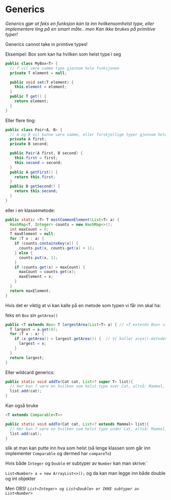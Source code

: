 # Generics

*Generics gjør at feks en funksjon kan ta inn hvilkensomhelst type, eller implementere ting på en smart måte.. men Kan ikke brukes på primitive typer!*

Generics cannot take in primtive types!

Eksempel: Box som kan ha hvilken som helst type i seg 


```java
public class MyBox<T> { 
  // T vil være samme type gjennom hele funksjonen
  private T element = null;

  public void set(T element) {
    this.element = element;
  }
  public T get() {
    return element;
  }
}
```

Eller flere ting:

```java
public class Pair<A, B> { 
  // A og B vil kunne være samme, eller forskjellige typer gjennom hele funksjonen
  private A first;
  private B second;

  public Pair(A first, B second) {
    this.first = first;
    this.second = second;
  }
  public A getFirst() {
    return this.first;
  }
  public B getSecond() {
    return this.second;
  }
}
```

eller i en klassemetode:

```java
public static <T> T mostCommonElement(List<T> a) {
  HashMap<T, Integer> counts = new HashMap<>();
  int maxCount = 0;
  T maxElement = null;
  for (T x : a) {
    if (counts.containsKey(x)) {
      counts.put(x, counts.get(x) + 1);
    } else {
      counts.put(x, 1);
    }
    if (counts.get(x) > maxCount) {
      maxCount = counts.get(x);
      maxElement = x;
    }
  }
  return maxElement;
}
```

Hvis det er viktig at vi kan kalle på en metode som typen vi får inn skal ha:

feks en `Box` sin `getArea()`

```java
public <T extends Box> T largestArea(List<T> a) { // <T extends Box> viktig
  T largest = a.get(0);
  for (T x : a) {
    if (x.getArea() > largest.getArea()) {  // Vi kaller area()-metoden på typen T!
      largest = x;
    }
  }
  return largest;
}
```

Eller wildcard generics:

```java
public static void addTo(Cat cat, List<? super T> list){
  // Her kan ? være en hvilken som helst type over Cat, altså: Mammal, Animal eller Object
  list.add(cat);
}
```

Kan også bruke 

```java
<T extends Comparable<T>>
``` 

```java
public static void addTo(Cat cat, List<? extends Mammal> list){
  // Her kan ? være en hvilken som helst type under Cat, altså: Mammal, Animal eller Object
  list.add(cat);
}
```

slik at man kan putte inn hva som helst (så lenge klassen som går inn implementer `Comparable` og dermed har `compareTo`)

Hvis både `Integer` og `Double` er subtyper av `Number` kan man skrive:`

`List<Number> a = new ArrayList<>();` og da kan man legge inn både double og int objekter

Men OBS! *`List<Integer> og List<Double> er IKKE subtyper av List<Number>`*
